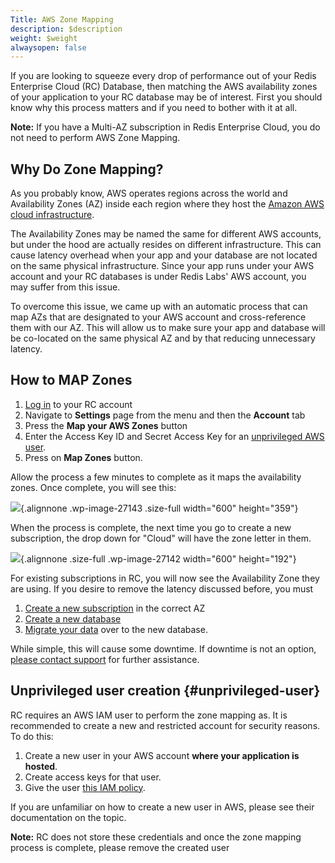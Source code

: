 ```yaml
---
Title: AWS Zone Mapping
description: $description
weight: $weight
alwaysopen: false
---
```

If you are looking to squeeze every drop of performance out of your
Redis Enterprise Cloud (RC) Database, then matching the AWS availability
zones of your application to your RC database may be of interest. First
you should know why this process matters and if you need to bother with
it at all.

**Note:** If you have a Multi-AZ subscription in Redis Enterprise Cloud,
you do not need to perform AWS Zone Mapping.

Why Do Zone Mapping?
--------------------

As you probably know, AWS operates regions across the world and
Availability Zones (AZ) inside each region where they host the [Amazon
AWS cloud
infrastructure](https://aws.amazon.com/about-aws/global-infrastructure/).

The Availability Zones may be named the same for different AWS accounts,
but under the hood are actually resides on different infrastructure.
This can cause latency overhead when your app and your database are not
located on the same physical infrastructure. Since your app runs under
your AWS account and your RC databases is under Redis Labs' AWS account,
you may suffer from this issue.

To overcome this issue, we came up with an automatic process that can
map AZs that are designated to your AWS account and cross-reference them
with our AZ. This will allow us to make sure your app and database will
be co-located on the same physical AZ and by that reducing unnecessary
latency.

How to MAP Zones
----------------

1.  [Log in](https://app.redislabs.com/#/login) to your RC account
2.  Navigate to **Settings** page from the menu and then the **Account**
    tab
3.  Press the **Map your AWS Zones** button
4.  Enter the Access Key ID and Secret Access Key for an [unprivileged
    AWS user](#unprivileged-user).
5.  Press on **Map Zones** button.

Allow the process a few minutes to complete as it maps the availability
zones. Once complete, you will see this:

![](/wp-content/uploads/2017/02/zone-mapping.png){.alignnone
.wp-image-27143 .size-full width="600" height="359"}

When the process is complete, the next time you go to create a new
subscription, the drop down for "Cloud" will have the zone letter in
them.

![](/wp-content/uploads/2017/02/after_zone_mapping.png){.alignnone
.size-full .wp-image-27142 width="600" height="192"}

For existing subscriptions in RC, you will now see the Availability Zone
they are using. If you desire to remove the latency discussed before,
you must

1.  [Create a new
    subscription](/redis-cloud-documentation/administration/setup-editing/create-subscription/) in
    the correct AZ
2.  [Create a new
    database](/redis-cloud-documentation/administration/setup-editing/creating-databases/)
3.  [Migrate your
    data](/redis-cloud-documentation/how-to/importing-dataset-redis-cloud/)
    over to the new database.

While simple, this will cause some downtime. If downtime is not an
option, [please contact
support](mailto:support@redislabs.com?Subject=Zero%20Downtime%20DB%20Migration)
for further assistance.

Unprivileged user creation {#unprivileged-user}
--------------------------

RC requires an AWS IAM user to perform the zone mapping as. It is
recommended to create a new and restricted account for security reasons.
To do this:

1.  Create a new user in your AWS account **where your application is
    hosted**.
2.  Create access keys for that user.
3.  Give the user [this IAM
    policy](/wp-content/uploads/2017/02/zone-mapping-user-policy.json_.txt).

If you are unfamiliar on how to create a new user in AWS, please see
their documentation on the topic.

**Note:** RC does not store these credentials and once the zone mapping
process is complete, please remove the created user

